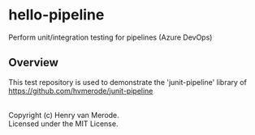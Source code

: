 # hello-pipeline
Perform unit/integration testing for pipelines (Azure DevOps)

## Overview ##
This test repository is used to demonstrate the 'junit-pipeline' library of https://github.com/hvmerode/junit-pipeline

\
Copyright (c) Henry van Merode.\
Licensed under the MIT License.
